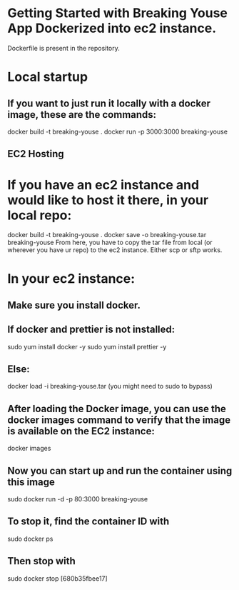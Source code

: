 # Getting Started with Breaking Youse App Dockerized into ec2 instance. 
Dockerfile is present in the repository. 

# Local startup
## If you want to just run it locally with a docker image, these are the commands:
docker build -t breaking-youse .
docker run -p 3000:3000 breaking-youse

## EC2 Hosting
# If you have an ec2 instance and would like to host it there, in your local repo:
docker build -t breaking-youse . 
docker save -o breaking-youse.tar breaking-youse
From here, you have to copy the tar file from local (or wherever you have ur repo) to the ec2 instance. Either scp or sftp works. 

# In your ec2 instance:
## Make sure you install docker.
## If docker and prettier is not installed:
sudo yum install docker -y
sudo yum install prettier -y
## Else:
docker load -i breaking-youse.tar (you might need to sudo to bypass)

## After loading the Docker image, you can use the docker images command to verify that the image is available on the EC2 instance:
docker images

## Now you can start up and run the container using this image
sudo docker run -d -p 80:3000 breaking-youse

## To stop it, find the container ID with 
sudo docker ps 
## Then stop with 
sudo docker stop [680b35fbee17] 
